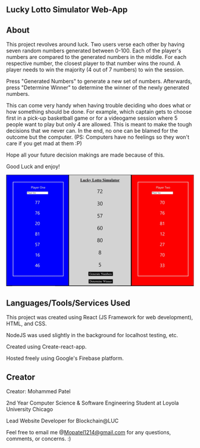 ## Lucky Lotto Simulator Web-App


## About 

This project revolves around luck. Two users verse each other by having seven random numbers generated 
between 0-100. Each of the player's numbers are compared to the generated numbers in the middle. For each respective number,
the closest player to that number wins the round. A player needs to win the majority (4 out of 7 numbers) to win the session.

Press "Generated Numbers" to generate a new set of numbers. Afterwards, press "Determine Winner" to determine the winner of the newly generated numbers. 

This can come very handy when having trouble deciding who does what or how something should be done. For example, which captain gets to choose first in a pick-up basketball game or for a videogame session where 5 people want to play but only 4 are allowed. This is meant to make the tough decisions that we never can. In the end, no one can be blamed for the outcome but the computer. (PS: Computers have no feelings so they won't care if you get mad at them :P)

Hope all your future decision makings are made because of this. 

Good Luck and enjoy!


![Game Main Page](src/LLS.JPG)



## Languages/Tools/Services Used

This project was created using React (JS Framework for web development), HTML, and CSS. 

NodeJS was used slightly in the background for localhost testing, etc.

Created using Create-react-app.

Hosted freely using Google's Firebase platform.


## Creator

Creator: Mohammed Patel

2nd Year Computer Science & Software Engineering Student at Loyola University Chicago

Lead Website Developer for Blockchain@LUC

Feel free to email me @Mopatel1214@gmail.com for any questions, comments, or concerns. :)

